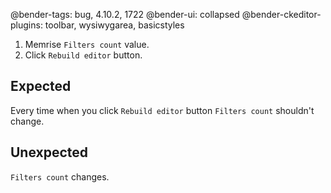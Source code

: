 @bender-tags: bug, 4.10.2, 1722
@bender-ui: collapsed
@bender-ckeditor-plugins: toolbar, wysiwygarea, basicstyles

1. Memrise `Filters count` value.
2. Click `Rebuild editor` button.

## Expected

Every time when you click `Rebuild editor` button `Filters count` shouldn't change.

## Unexpected

`Filters count` changes.
